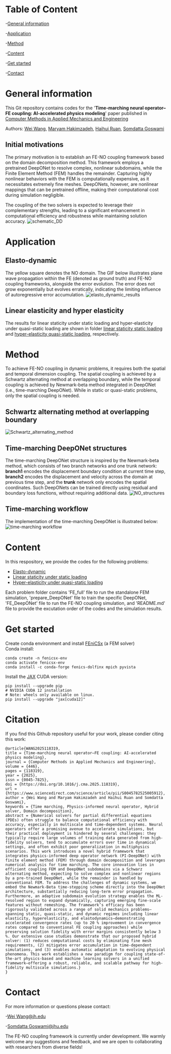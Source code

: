 # Table of Content 
-[General information](#general-information)

-[Application](#application)

-[Method](#Method)

-[Content](#Content)

-[Get started](#Get-started)

-[Contact](#contact)

# General information
This Git repository contains codes for the '**Time-marching neural operator–FE coupling: AI-accelerated physics modeling**' paper published in [Computer Methods in Applied Mechanics and Engineering](https://doi.org/10.1016/j.cma.2025.118319)

Authors: [Wei Wang](https://scholar.google.com/citations?user=t1RXEkgAAAAJ&hl=zh-CN), [Maryam Hakimzadeh](https://scholar.google.com/citations?user=kff1AN0AAAAJ&hl=en), [Haihui Ruan](https://scholar.google.com/citations?user=TXDuvWMAAAAJ&hl=zh-CN), [Somdatta Goswami](https://scholar.google.com/citations?user=GaKrpSkAAAAJ&hl=en&oi=sra)
## Initial motivations
The primary motivation is to establish an FE-NO coupling framework based on the domain decomposition method. This framework employs a pretrained DeepONet to resolve complex, nonlinear subdomains, while the Finite Element Method (FEM) handles the remainder. Capturing highly nonlinear behaviors with the FEM is computationally expensive, as it necessitates extremely fine meshes. DeepONets, however, are nonlinear mappings that can be pretrained offline, making their computational cost during simulation negligible.

The coupling of the two solvers is expected to leverage their complementary strengths, leading to a significant enhancement in computational efficiency and robustness while maintaining solution accuracy.
![schematic_DD](https://github.com/Centrum-IntelliPhysics/Time-Marching-Neural-Operator-FE-Coupling/blob/main/Readme_figures/Schematic_domain_decomposition.png)
# Application 
## Elasto-dynamic 
The yellow square denotes the NO domain. The GIF below illustrates plane wave propagation within the FE (denoted as ground truth) and FE-NO coupling frameworks, alongside the error evolution. The error does not grow exponentially but evolves erratically, indicating the limiting influence of autoregressive error accumulation.
![elasto_dynamic_results](https://github.com/Centrum-IntelliPhysics/Time-Marching-Neural-Operator-FE-Coupling/blob/main/Elasto-dynamic/Elasto_dynamic_GIF.gif)

## Linear elasticity and hyper elasticity
The results for linear staticity under static loading and hyper-elasticity under quasi-static loading are shown in folder [linear staticity static loading
](https://github.com/Centrum-IntelliPhysics/Time-Marching-Neural-Operator-FE-Coupling/tree/main/Linear%20Elasticity%20Static%20loading) and [hyper-elasticity quasi-static loading](https://github.com/Centrum-IntelliPhysics/Time-Marching-Neural-Operator-FE-Coupling/tree/main/Hyper-elasticity%20quasi-static%20loading), respectively.

# Method
To achieve FE-NO coupling in dynamic problems, it requires both the spatial and temporal dimension coupling. The spatial coupling is achieved by a Schwartz alternating method at overlapping boundary, while the temporal coupling is achieved by Newmark-beta method integrated in DeepONet (i.e., time-marching DeepONet). While in static or quasi-static problems, only the spatial coupling is needed. 

## Schwartz alternating method at overlapping boundary
![Schwartz_alternating_method](https://github.com/Centrum-IntelliPhysics/Time-Marching-Neural-Operator-FE-Coupling/blob/main/Readme_figures/Schwartz_alternating_method.png)
## Time-marching DeepONet structures 
The time-marching DeepONet structure is inspired by the Newmark-beta method, which consists of two branch networks and one trunk network: **branch1** encodes the displacement boundary condition at current time step, **branch2** encodes the displacement and velocity across the domain at previous time step, and the **trunk** network only encodes the spatial coordinates. Such DeepONets can be trained directly using residual and boundary loss functions, without requiring additional data.
![NO_structures](https://github.com/Centrum-IntelliPhysics/Time-Marching-Neural-Operator-FE-Coupling/blob/main/Readme_figures/NO_structure.png)
## Time-marching workflow
The implementation of the time-marching DeepONet is illustrated below:
![time-marching workflow](https://github.com/Centrum-IntelliPhysics/Time-Marching-Neural-Operator-FE-Coupling/blob/main/Readme_figures/time-marching_workflow.png)

# Content 
In this respository, we provide the codes for the following problems:
- [Elasto-dynamic](https://github.com/Centrum-IntelliPhysics/Time-Marching-Neural-Operator-FE-Coupling/tree/main/Elasto-dynamic)
- [Linear staticity under static loading](https://github.com/Centrum-IntelliPhysics/Time-Marching-Neural-Operator-FE-Coupling/tree/main/Linear%20Elasticity%20Static%20loading)
- [Hyper-elasticity under quasi-static loading](https://github.com/Centrum-IntelliPhysics/Time-Marching-Neural-Operator-FE-Coupling/tree/main/Hyper-elasticity%20quasi-static%20loading)

Each problem folder contains 'FE_full' file to run the standalone FEM simulation, 'prepare_DeepONet' file to train the specific DeepONet, 'FE_DeepONet' file to run the FE-NO coupling simulation, and 'README.md' file to provide the excutation order of the codes and the simulation results.

# Get started  
Create conda environment and install [FEniCSx](https://fenicsproject.org/download/) (a FEM solver)   
Conda install:
<pre><code>conda create -n fenicsx-env
conda activate fenicsx-env
conda install -c conda-forge fenics-dolfinx mpich pyvista
</code></pre>

Install the [JAX](https://docs.jax.dev/en/latest/installation.html)
CUDA version:
<pre><code>pip install --upgrade pip
# NVIDIA CUDA 12 installation
# Note: wheels only available on linux.
pip install --upgrade "jax[cuda12]"
</code></pre>  



# Citation 
If you find this Github repository useful for your work, please condier citing this work:
<pre><code>@article{WANG2025118319,
title = {Time-marching neural operator–FE coupling: AI-accelerated physics modeling},
journal = {Computer Methods in Applied Mechanics and Engineering},
volume = {446},
pages = {118319},
year = {2025},
issn = {0045-7825},
doi = {https://doi.org/10.1016/j.cma.2025.118319},
url = {https://www.sciencedirect.com/science/article/pii/S0045782525005912},
author = {Wei Wang and Maryam Hakimzadeh and Haihui Ruan and Somdatta Goswami},
keywords = {Time marching, Physics-informed neural operator, Hybrid solver, Domain decomposition},
abstract = {Numerical solvers for partial differential equations (PDEs) often struggle to balance computational efficiency with accuracy, especially in multiscale and time-dependent systems. Neural operators offer a promising avenue to accelerate simulations, but their practical deployment is hindered by several challenges: they typically require large volumes of training data generated from high-fidelity solvers, tend to accumulate errors over time in dynamical settings, and often exhibit poor generalization in multiphysics scenarios. This work introduces a novel hybrid framework that integrates physics-informed deep operator network (PI-DeepONet) with finite element method (FEM) through domain decomposition and leverages numerical analysis for time marching. The core innovation lies in efficient coupling FEM and DeepONet subdomains via a Schwarz alternating method, expecting to solve complex and nonlinear regions by a pre-trained DeepONet, while the remainder is handled by conventional FEM. To address the challenges of dynamic systems, we embed the Newmark-Beta time-stepping scheme directly into the DeepONet architecture, substantially reducing long-term error propagation. Furthermore, an adaptive subdomain evolution strategy enables the ML-resolved region to expand dynamically, capturing emerging fine-scale features without remeshing. The framework’s efficacy has been rigorously validated across a range of solid mechanics problems—spanning static, quasi-static, and dynamic regimes including linear elasticity, hyperelasticity, and elastodynamics—demonstrating accelerated convergence rates (up to 20 % improvement in convergence rates compared to conventional FE coupling approaches) while preserving solution fidelity with error margins consistently below 3 %. Our extensive case studies demonstrate that our proposed hybrid solver: (1) reduces computational costs by eliminating fine mesh requirements, (2) mitigates error accumulation in time-dependent simulations, and (3) enables automatic adaptation to evolving physical phenomena. This work establishes a new paradigm for coupling state-of-the-art physics-based and machine learning solvers in a unified framework—offering a robust, reliable, and scalable pathway for high-fidelity multiscale simulations.}
}
</code></pre> 
# Contact 
For more information or questions please contact: 

-[Wei Wang@jh.edu](mailto:wwang198@jh.edu)

-[Somdatta Goswami@jhu.edu](mailto:somdatta@jhu.edu)

The FE-NO coupling framework is currently under development. We warmly welcome any suggestions and feedback, and we are open to collaborating with researchers from diverse fields!


